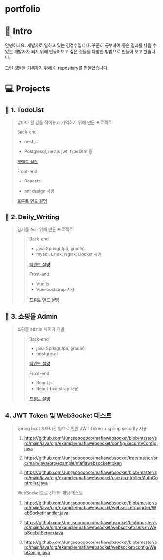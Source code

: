 # portfolio

#  🎨 Intro 

안녕하세요. 개발자로 일하고 있는 김정수입니다.
꾸준히 공부하여 좋은 결과를 나을 수 있는 개발자가 되기 위해
만들어보고 싶은 것들을 다양한 방법으로 만들어 보고 있습니다.

그런 것들을 기록하기 위해 이 repository를 만들었습니다.



# 💻 Projects

## 📕 1. TodoList

> 날마다 할 일을 적어놓고 기억하기 위해 만든 프로젝트
> 
> Back-end
> 
> - nest.js
>   
> - Postgresql, nestjs jwt, typeOrm 등
> 
> [백엔드 설명](https://github.com/Jungsooooooo/todolist_back_nest)
>
> Front-end
> 
> - React.ts
>   
> - ant design 사용
> 
> [프론트 엔드 설명](https://github.com/Jungsooooooo/todolist_front_react_typescript)


## 📘 2.  Daily_Writing

> 일기를 쓰기 위해 만든 프로젝트
>
>> Back-end
>> - java Spring(Jpa, gradle)
>> - mysql, Linux, Nginx, Docker 사용
>>
>> [백엔드 설명](https://github.com/Jungsooooooo/Daily_Writing)
>>
>> Front-end
>> - Vue.js
>> - Vue-bootstrap 사용
>>
>> [프론트 엔드 설명](https://github.com/Jungsooooooo/Daily_Writing_Front)

## 📗 3. 쇼핑몰 Admin
> 쇼핑몰 admin 페이지 개발
>
>> Back-end
>> - java Spring(Jpa, gradle)
>> - postgresql
>>
>> [백엔드 설명](https://github.com/Jungsooooooo/shoppingMall_Back)
>>
>> Front-end
>> - React.js
>> - React-bootstrap 사용
>>
>> [프론트 설명](https://github.com/Jungsooooooo/ShoppingMall_front)
## 4. JWT Token 및 WebSocket 테스트
> spring boot 3.0 버전 업으로 인한 JWT Token + spring security 사용.
>
>1. https://github.com/Jungsooooooo/mafiawebsocket/blob/master/src/main/java/org/example/mafiawebsocket/config/SecurityConfig.java
>
>2. https://github.com/Jungsooooooo/mafiawebsocket/tree/master/src/main/java/org/example/mafiawebsocket/token
>
>3. https://github.com/Jungsooooooo/mafiawebsocket/blob/master/src/main/java/org/example/mafiawebsocket/user/controller/AuthController.java
>
> WebSocket으로 간단한 채팅 테스트
>
> 1. https://github.com/Jungsooooooo/mafiawebsocket/blob/master/src/main/java/org/example/mafiawebsocket/websocket/handler/WebSocketHandler.java
>
> 2. https://github.com/Jungsooooooo/mafiawebsocket/blob/master/src/main/java/org/example/mafiawebsocket/websocket/server/WebSocketServer.java
>
> 3. https://github.com/Jungsooooooo/mafiawebsocket/blob/master/src/main/java/org/example/mafiawebsocket/websocket/config/WebConfig.java
